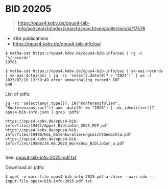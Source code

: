 # BID 20205

> https://opus4.kobv.de/opus4-bib-info/solrsearch/index/search/searchtype/collection/id/17576

* 486 publications
* https://opus4.kobv.de/opus4-bib-info/oai

```
$ metha-cat https://opus4.kobv.de/opus4-bib-info/oai | rg -c '</record>'
19781

$ metha-cat https://opus4.kobv.de/opus4-bib-info/oai | sk-oai-records | sk-oai-dctojsonl | jq -rc 'select(.date[0]? > "2024")' | wc -l
2025/07/16 13:59:49 error unmarshaling record: EOF
640
```

List of pdfs:

```
jq -rc 'select(any(.type[]?; IN("Konferenzfolien", "Konferenzabstract")) and .date[0] == "2025") | .dc_identifier[]?' opus4-bib-info.json | grep 'pdf$'

https://opus4.kobv.de/opus4-bib-info/files/19441/Appel_BiblioCon_2025_MCF.pdf
https://opus4.kobv.de/opus4-bib-info/files/19490/HoL_DatenkuratierungLeichtGemachta.pdf
https://opus4.kobv.de/opus4-bib-info/files/19500/24.06.2025_Workshop_BiblioCon_a.pdf
...
```

See: [opus4-bib-info-2025-pdf.txt](opus4-bib-info-2025-pdf.txt)

Download all pdfs:

```
$ wget -o warc-file opus4-bib-info-2025-pdf-archive --warc-cdx --input-file opus4-bib-info-2025-pdf.txt
```
